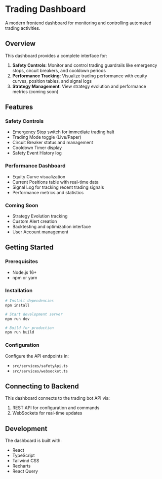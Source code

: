 # Trading Dashboard

A modern frontend dashboard for monitoring and controlling automated trading activities.

## Overview

This dashboard provides a complete interface for:

1. **Safety Controls**: Monitor and control trading guardrails like emergency stops, circuit breakers, and cooldown periods
2. **Performance Tracking**: Visualize trading performance with equity curves, position tables, and signal logs
3. **Strategy Management**: View strategy evolution and performance metrics (coming soon)

## Features

### Safety Controls

- Emergency Stop switch for immediate trading halt
- Trading Mode toggle (Live/Paper)
- Circuit Breaker status and management
- Cooldown Timer display
- Safety Event History log

### Performance Dashboard

- Equity Curve visualization
- Current Positions table with real-time data
- Signal Log for tracking recent trading signals
- Performance metrics and statistics

### Coming Soon

- Strategy Evolution tracking
- Custom Alert creation
- Backtesting and optimization interface
- User Account management

## Getting Started

### Prerequisites

- Node.js 16+
- npm or yarn

### Installation

```bash
# Install dependencies
npm install

# Start development server
npm run dev

# Build for production
npm run build
```

### Configuration

Configure the API endpoints in:
- `src/services/safetyApi.ts`
- `src/services/websocket.ts`

## Connecting to Backend

This dashboard connects to the trading bot API via:

1. REST API for configuration and commands
2. WebSockets for real-time updates

## Development

The dashboard is built with:

- React
- TypeScript
- Tailwind CSS
- Recharts
- React Query 
